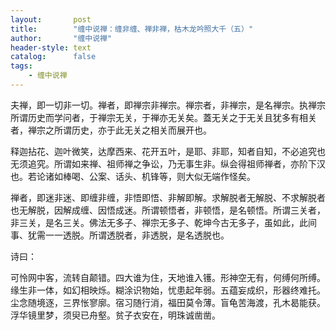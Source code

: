 ```yaml
---
layout:       post
title:        "缠中说禅：缠非缠、禅非禅，枯木龙吟照大千（五）"
author:       "缠中说禅"
header-style: text
catalog:      false
tags:
    - 缠中说禅
---
```


夫禅，即一切非一切。禅者，即禅宗非禅宗。禅宗者，非禅宗，是名禅宗。执禅宗所谓历史而学问者，于禅宗无关，于禅亦无关矣。蓋无关之于无关且犹多有相关者，禅宗之所谓历史，亦于此无关之相关而展开也。

释迦拈花、迦叶微笑，达摩西来、花开五叶，是耶、非耶，知者自知，不必追究也无须追究。所谓如来禅、祖师禅之争讼，乃无事生非。纵会得祖师禅者，亦阶下汉也。若论诸如棒喝、公案、话头、机锋等，则大似无端作怪矣。

禅者，即迷非迷、即缠非缠，非悟即悟、非解即解。求解脱者无解脱、不求解脱者也无解脱，因解成缠、因悟成迷。所谓顿悟者，非顿悟，是名顿悟。所谓三关者，非三关，是名三关。佛法无多子、禅宗无多子、乾坤今古无多子，虽如此，此间事、犹需一一透脱。所谓透脱者，非透脱，是名透脱也。

诗曰：

可怜网中客，流转自颠错。四大谁为住，天地谁入镬。形神空无有，何缚何所缚。
缘生非一体，如幻相映烁。糊涂识物始，忧患起年弱。五蕴妄成织，形器终难托。
尘念随境逐，三界怅寥廓。宿习随行消，福田莫令薄。盲龟苦海渡，孔木曷能获。
浮华镜里梦，须臾已舟壑。贫子衣安在，明珠诚凿凿。
